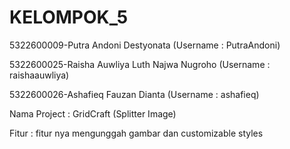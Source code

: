 # KELOMPOK_5


5322600009-Putra Andoni Destyonata (Username : PutraAndoni)

5322600025-Raisha Auwliya Luth Najwa Nugroho (Username : raishaauwliya)

5322600026-Ashafieq Fauzan Dianta (Username : ashafieq)


Nama Project  :  GridCraft (Splitter Image)

Fitur         :  fitur nya mengunggah gambar dan customizable styles
